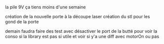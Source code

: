 la pile 9V ça tiens moins d'une semaine

création de la nouvelle porte à la découpe laser 
création du stl pour les gond de la porte

demain faudra faire des test avec désactiver le port de la butté pour voir la conso
si la library est pas si utile
et voir si y'a une diff avec motorOn ou pas